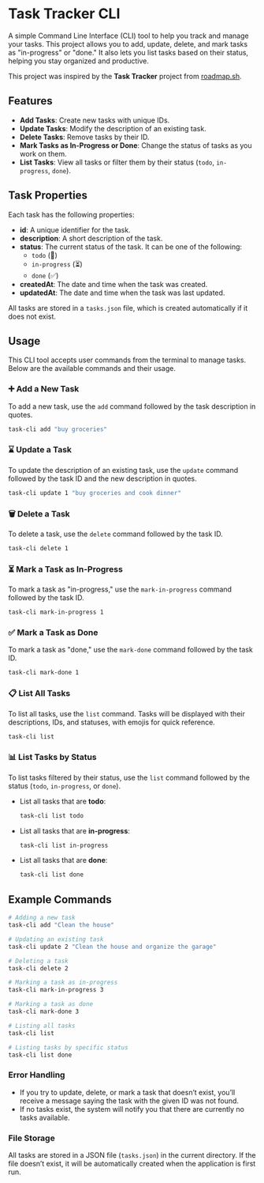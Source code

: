 # Task Tracker CLI

A simple Command Line Interface (CLI) tool to help you track and manage your tasks. This project allows you to add, update, delete, and mark tasks as "in-progress" or "done." It also lets you list tasks based on their status, helping you stay organized and productive.

This project was inspired by the **Task Tracker** project from [roadmap.sh](https://roadmap.sh/projects/task-tracker).

## Features

- **Add Tasks**: Create new tasks with unique IDs.
- **Update Tasks**: Modify the description of an existing task.
- **Delete Tasks**: Remove tasks by their ID.
- **Mark Tasks as In-Progress or Done**: Change the status of tasks as you work on them.
- **List Tasks**: View all tasks or filter them by their status (`todo`, `in-progress`, `done`).

## Task Properties

Each task has the following properties:

- **id**: A unique identifier for the task.
- **description**: A short description of the task.
- **status**: The current status of the task. It can be one of the following:
  - `todo` (📝)
  - `in-progress` (⏳)
  - `done` (✅)
- **createdAt**: The date and time when the task was created.
- **updatedAt**: The date and time when the task was last updated.

All tasks are stored in a `tasks.json` file, which is created automatically if it does not exist.

## Usage

This CLI tool accepts user commands from the terminal to manage tasks. Below are the available commands and their usage.

### ➕ Add a New Task

To add a new task, use the `add` command followed by the task description in quotes.

```bash
task-cli add "buy groceries"
```

### ⌛ Update a Task

To update the description of an existing task, use the `update` command followed by the task ID and the new description in quotes.

```bash
task-cli update 1 "buy groceries and cook dinner"
```

### 🗑️ Delete a Task

To delete a task, use the `delete` command followed by the task ID.

```bash
task-cli delete 1
```

### ⏳ Mark a Task as In-Progress

To mark a task as "in-progress," use the `mark-in-progress` command followed by the task ID.

```bash
task-cli mark-in-progress 1
```

### ✅ Mark a Task as Done

To mark a task as "done," use the `mark-done` command followed by the task ID.

```bash
task-cli mark-done 1
```

### 📋 List All Tasks

To list all tasks, use the `list` command. Tasks will be displayed with their descriptions, IDs, and statuses, with emojis for quick reference.

```bash
task-cli list
```

### 📊 List Tasks by Status

To list tasks filtered by their status, use the `list` command followed by the status (`todo`, `in-progress`, or `done`).

- List all tasks that are **todo**:
  ```bash
  task-cli list todo
  ```
- List all tasks that are **in-progress**:
  ```bash
  task-cli list in-progress
  ```
- List all tasks that are **done**:
  ```bash
  task-cli list done
  ```

## Example Commands

```bash
# Adding a new task
task-cli add "Clean the house"

# Updating an existing task
task-cli update 2 "Clean the house and organize the garage"

# Deleting a task
task-cli delete 2

# Marking a task as in-progress
task-cli mark-in-progress 3

# Marking a task as done
task-cli mark-done 3

# Listing all tasks
task-cli list

# Listing tasks by specific status
task-cli list done
```

### Error Handling

- If you try to update, delete, or mark a task that doesn’t exist, you’ll receive a message saying the task with the given ID was not found.
- If no tasks exist, the system will notify you that there are currently no tasks available.

### File Storage

All tasks are stored in a JSON file (`tasks.json`) in the current directory. If the file doesn’t exist, it will be automatically created when the application is first run.
